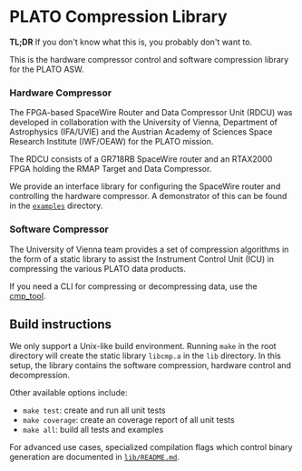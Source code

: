 # PLATO Compression Library

__TL;DR__ If you don't know what this is, you probably don't want to.

This is the hardware compressor control and software compression library for the PLATO ASW.

### Hardware Compressor

The FPGA-based SpaceWire Router and Data Compressor Unit (RDCU) was developed
in collaboration with the University of Vienna, Department of Astrophysics
(IFA/UVIE) and the Austrian Academy of Sciences Space Research Institute
(IWF/OEAW) for the PLATO mission.

The RDCU consists of a GR718RB SpaceWire router and an RTAX2000 FPGA
holding the RMAP Target and Data Compressor.

We provide an interface library for configuring the SpaceWire router and
controlling the hardware compressor. A demonstrator of this can be found in the
[`examples`](examples) directory.

### Software Compressor

The University of Vienna team provides a set of compression algorithms in the
form of a static library to assist the Instrument Control Unit (ICU) in
compressing the various PLATO data products.

If you need a CLI for compressing or decompressing data, use the
[cmp_tool](https://gitlab.phaidra.org/loidoltd15/cmp_tool).

## Build instructions

We only support a Unix-like build environment.  Running `make` in the root
directory will create the static library `libcmp.a` in the `lib` directory. In
this setup, the library contains the software compression, hardware control and
decompression.

Other available options include:

- `make test`: create and run all unit tests
- `make coverage`: create an coverage report of all unit tests
- `make all`: build all tests and examples

For advanced use cases, specialized compilation flags which control binary generation
are documented in [`lib/README.md`](lib/README.md#modular-build).
